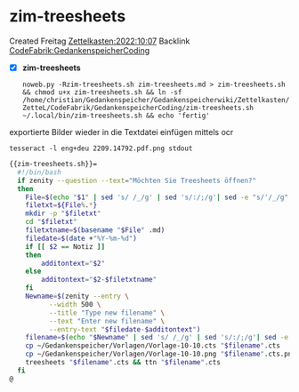# zim-treesheets
Created Freitag [Zettelkasten:2022:10:07]()
Backlink [CodeFabrik:GedankenspeicherCoding](../GedankenspeicherCoding.md)

- [X] **zim-treesheets**


  ``noweb.py -Rzim-treesheets.sh zim-treesheets.md > zim-treesheets.sh && chmod u+x zim-treesheets.sh && ln -sf /home/christian/Gedankenspeicher/Gedankenspeicherwiki/Zettelkasten/ZetteL/CodeFabrik/GedankenspeicherCoding/zim-treesheets.sh ~/.local/bin/zim-treesheets.sh && echo 'fertig'``

exportierte Bilder wieder in die Textdatei einfügen mittels ocr

``tesseract -l eng+deu 2209.14792.pdf.png stdout``

```bash
{{zim-treesheets.sh}}=
  #!/bin/bash
  if zenity --question --text="Möchten Sie Treesheets öffnen?"
  then 
    File=$(echo "$1" | sed 's/ /_/g' | sed 's/:/;/g'| sed -e "s/'/_/g" | sed 's/\"//g')
    filetxt=${File%.*}
    mkdir -p "$filetxt"
    cd "$filetxt"
    filetxtname=$(basename "$File" .md)
    filedate=$(date +"%Y-%m-%d")
    if [[ $2 == Notiz ]]
    then
        additontext="$2"
    else
        additontext="$2-$filetxtname"
    fi
    Newname=$(zenity --entry \
          --width 500 \
          --title "Type new filename" \
          --text "Enter new filename" \
          --entry-text "$filedate-$additontext")
    filename=$(echo "$Newname" | sed 's/ /_/g' | sed 's/:/;/g'| sed -e "s/'/_/g" | sed 's/\"//g')
    cp ~/Gedankenspeicher/Vorlagen/Vorlage-10-10.cts "$filename".cts
    cp ~/Gedankenspeicher/Vorlagen/Vorlage-10-10.png "$filename".cts.png
    treesheets "$filename".cts && ttn "$filename".cts
  fi
@
```

